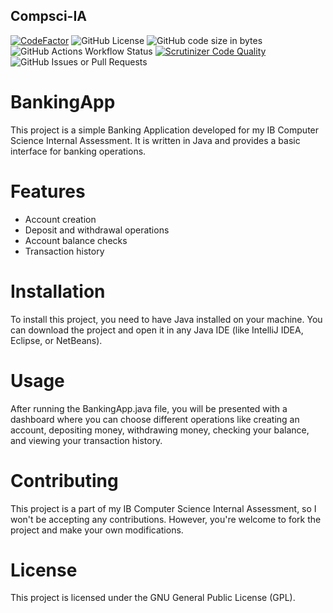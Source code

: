 ## Compsci-IA

[![CodeFactor](https://www.codefactor.io/repository/github/fuad-r/compsci-ia/badge/main)](https://www.codefactor.io/repository/github/fuad-r/compsci-ia/overview/main)
![GitHub License](https://img.shields.io/github/license/fuad-r/compsci-ia?style=flat&color=%23f5d742)
![GitHub code size in bytes](https://img.shields.io/github/languages/code-size/fuad-r/compsci-ia?style=flat)
![GitHub Actions Workflow Status](https://img.shields.io/github/actions/workflow/status/fuad-r/compsci-ia/gradle.yml)
[![Scrutinizer Code Quality](https://scrutinizer-ci.com/g/Fuad-R/Compsci-IA/badges/quality-score.png?b=main)](https://scrutinizer-ci.com/g/Fuad-R/Compsci-IA/?branch=main)
![GitHub Issues or Pull Requests](https://img.shields.io/github/issues/fuad-r/compsci-ia?style=flat)

# BankingApp

This project is a simple Banking Application developed for my IB Computer Science Internal Assessment. It is written in Java and provides a basic interface for banking operations.

# Features
- Account creation
- Deposit and withdrawal operations
- Account balance checks
- Transaction history

# Installation
To install this project, you need to have Java installed on your machine. You can download the project and open it in any Java IDE (like IntelliJ IDEA, Eclipse, or NetBeans).

# Usage
After running the BankingApp.java file, you will be presented with a dashboard where you can choose different operations like creating an account, depositing money, withdrawing money, checking your balance, and viewing your transaction history.

# Contributing
This project is a part of my IB Computer Science Internal Assessment, so I won't be accepting any contributions. However, you're welcome to fork the project and make your own modifications.

# License
This project is licensed under the GNU General Public License (GPL).
